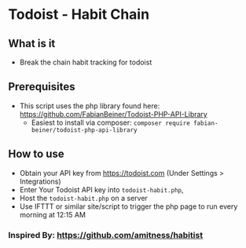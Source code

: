# Todoist - Habit Chain

## What is it
* Break the chain habit tracking for todoist

## Prerequisites
* This script uses the php library found here: https://github.com/FabianBeiner/Todoist-PHP-API-Library
  * Easiest to install via composer: `composer require fabian-beiner/todoist-php-api-library`

## How to use
* Obtain your API key from https://todoist.com (Under Settings > Integrations)
* Enter Your Todoist API key into `todoist-habit.php`,
* Host the `todoist-habit.php` on a server
* Use IFTTT or similar site/script to trigger the php page to run every morning at 12:15 AM

### Inspired By: https://github.com/amitness/habitist
